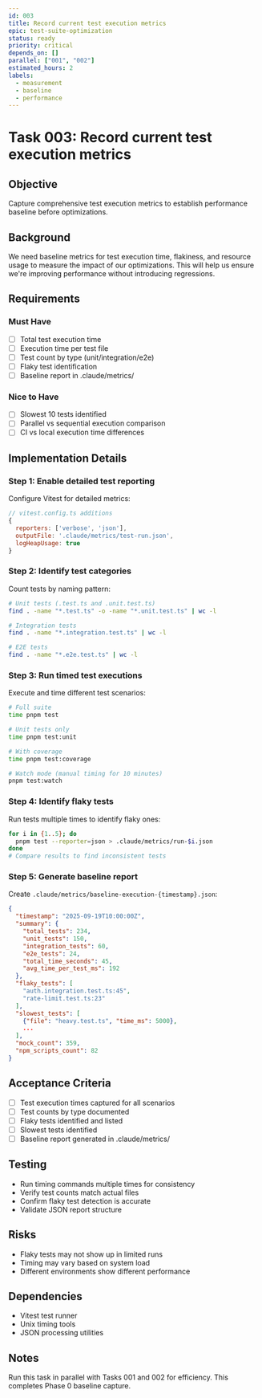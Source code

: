 ```yaml
---
id: 003
title: Record current test execution metrics
epic: test-suite-optimization
status: ready
priority: critical
depends_on: []
parallel: ["001", "002"]
estimated_hours: 2
labels:
  - measurement
  - baseline
  - performance
---
```


# Task 003: Record current test execution metrics

## Objective

Capture comprehensive test execution metrics to establish performance baseline before optimizations.

## Background

We need baseline metrics for test execution time, flakiness, and resource usage to measure the impact of our optimizations. This will help us ensure we're improving performance without introducing regressions.

## Requirements

### Must Have
- [ ] Total test execution time
- [ ] Execution time per test file
- [ ] Test count by type (unit/integration/e2e)
- [ ] Flaky test identification
- [ ] Baseline report in .claude/metrics/

### Nice to Have
- [ ] Slowest 10 tests identified
- [ ] Parallel vs sequential execution comparison
- [ ] CI vs local execution time differences

## Implementation Details

### Step 1: Enable detailed test reporting
Configure Vitest for detailed metrics:
```javascript
// vitest.config.ts additions
{
  reporters: ['verbose', 'json'],
  outputFile: '.claude/metrics/test-run.json',
  logHeapUsage: true
}
```

### Step 2: Identify test categories
Count tests by naming pattern:
```bash
# Unit tests (.test.ts and .unit.test.ts)
find . -name "*.test.ts" -o -name "*.unit.test.ts" | wc -l

# Integration tests
find . -name "*.integration.test.ts" | wc -l

# E2E tests
find . -name "*.e2e.test.ts" | wc -l
```

### Step 3: Run timed test executions
Execute and time different test scenarios:
```bash
# Full suite
time pnpm test

# Unit tests only
time pnpm test:unit

# With coverage
time pnpm test:coverage

# Watch mode (manual timing for 10 minutes)
pnpm test:watch
```

### Step 4: Identify flaky tests
Run tests multiple times to identify flaky ones:
```bash
for i in {1..5}; do
  pnpm test --reporter=json > .claude/metrics/run-$i.json
done
# Compare results to find inconsistent tests
```

### Step 5: Generate baseline report
Create `.claude/metrics/baseline-execution-{timestamp}.json`:
```json
{
  "timestamp": "2025-09-19T10:00:00Z",
  "summary": {
    "total_tests": 234,
    "unit_tests": 150,
    "integration_tests": 60,
    "e2e_tests": 24,
    "total_time_seconds": 45,
    "avg_time_per_test_ms": 192
  },
  "flaky_tests": [
    "auth.integration.test.ts:45",
    "rate-limit.test.ts:23"
  ],
  "slowest_tests": [
    {"file": "heavy.test.ts", "time_ms": 5000},
    ...
  ],
  "mock_count": 359,
  "npm_scripts_count": 82
}
```

## Acceptance Criteria

- [ ] Test execution times captured for all scenarios
- [ ] Test counts by type documented
- [ ] Flaky tests identified and listed
- [ ] Slowest tests identified
- [ ] Baseline report generated in .claude/metrics/

## Testing

- Run timing commands multiple times for consistency
- Verify test counts match actual files
- Confirm flaky test detection is accurate
- Validate JSON report structure

## Risks

- Flaky tests may not show up in limited runs
- Timing may vary based on system load
- Different environments show different performance

## Dependencies

- Vitest test runner
- Unix timing tools
- JSON processing utilities

## Notes

Run this task in parallel with Tasks 001 and 002 for efficiency. This completes Phase 0 baseline capture.